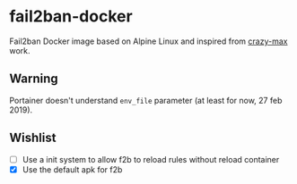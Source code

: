 # fail2ban-docker
Fail2ban Docker image based on Alpine Linux and inspired from [crazy-max](https://github.com/crazy-max/docker-fail2ban) work.

## Warning
Portainer doesn't understand `env_file` parameter (at least for now, 27 feb 2019).

## Wishlist
- [ ] Use a init system to allow f2b to reload rules without reload container
- [x] Use the default apk for f2b
